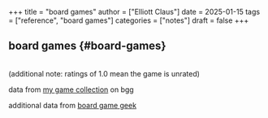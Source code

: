 +++
title = "board games"
author = ["Elliott Claus"]
date = 2025-01-15
tags = ["reference", "board games"]
categories = ["notes"]
draft = false
+++

## board games {#board-games}

<div class="collection-table-wrapper">
  <div class="column-toggle" id="columnToggle"></div>
  <div class="collection-table-container">
    <table class="collection-table" id="collectionTable">
      <thead>
        <tr></tr>
      </thead>
      <tbody></tbody>
    </table>
  </div>
</div>

<script>
const config1 = {
  file: "/csv/collection.csv",
  columns: {
    objectname: {
      label: "game",
      visible: true
    },
    yearpublished: {
      label: "published",
      visible: false
    },
    comment: {
      label: "description",
      visible: true
    },
    rating: {
      label: "my rating (1-10)",
      visible: true
    },
    average: {
      label: "average bgg rating (1-10)",
      visible: false
    },
    avgweight: {
      label: "complexity (1-5)",
      visible: false
    },
    playingtime: {
      label: "playtime (min)",
      visible: false
    },
    bggbestplayers: {
      label: "recommended players",
      visible: false
    },
    bggrecagerange: {
      label: "recommended age range",
      visible: false
    },
    rank: {
      label: "bgg rank",
      visible: false
    }
  }
};
</script>
<script src="../../js/csv-table.js"></script>
<script>
document.addEventListener('DOMContentLoaded', () => {
  initializeTable(config1);
});
</script>

(additional note: ratings of 1.0 mean the game is unrated)

data from [my game collection](https://boardgamegeek.com/collection/user/defexx) on bgg

additional data from [board game geek](https://boardgamegeek.com/)
